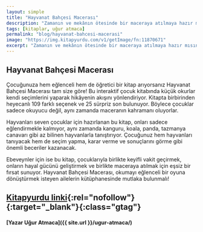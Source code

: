 ```yaml
---
layout: simple
title: "Hayvanat Bahçesi Macerası"
description: "Zamanın ve mekânın ötesinde bir maceraya atılmaya hazır mısın? Hayvanat Bahçesi Macerası seni bekliyor!"
tags: [kitaplar, uğur atmaca]
permalink: "blog/hayvanat-bahcesi-macerasi"
image: "https://img.kitapyurdu.com/v1/getImage/fn:11870671"
excerpt: "Zamanın ve mekânın ötesinde bir maceraya atılmaya hazır mısın? Hayvanat Bahçesi Macerası seni bekliyor!"
---
```


## Hayvanat Bahçesi Macerası

Çocuğunuza hem eğlenceli hem de öğretici bir kitap arıyorsanız Hayvanat Bahçesi Macerası tam size göre! Bu interaktif çocuk kitabında küçük okurlar kendi seçimlerini yaparak hikâyenin akışını yönlendiriyor. Kitapta birbirinden heyecanlı 109 farklı seçenek ve 25 sürpriz son bulunuyor. Böylece çocuklar sadece okuyucu değil, aynı zamanda maceranın kahramanı oluyorlar.

Hayvanları seven çocuklar için hazırlanan bu kitap, onları sadece eğlendirmekle kalmıyor, aynı zamanda kanguru, koala, panda, tazmanya canavarı gibi az bilinen hayvanlarla tanıştırıyor. Çocuğunuz hem hayvanları tanıyacak hem de seçim yapma, karar verme ve sonuçlarını görme gibi önemli beceriler kazanacak.

Ebeveynler için ise bu kitap, çocuklarıyla birlikte keyifli vakit geçirmek, onların hayal gücünü geliştirmek ve birlikte maceraya atılmak için eşsiz bir fırsat sunuyor. Hayvanat Bahçesi Macerası, okumayı eğlenceli bir oyuna dönüştürmek isteyen ailelerin kütüphanesinde mutlaka bulunmalı!

## [Kitapyurdu linki](https://www.kitapyurdu.com/kitap/hayvanat-bahcesi-macerasi/678517.html?ref=edebiyatyarismalari.com){:rel="nofollow"}{:target="_blank"}{:class="gtag"}

#### [Yazar Uğur Atmaca]({{ site.url }}/ugur-atmaca/)

